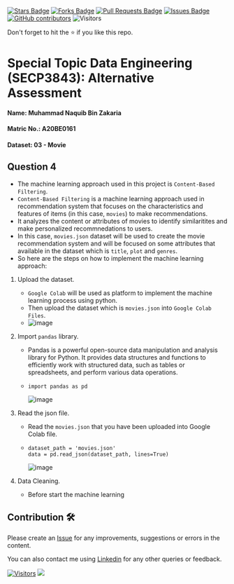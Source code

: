 <a href="https://github.com/drshahizan/SECP3843/stargazers"><img src="https://img.shields.io/github/stars/drshahizan/SECP3843" alt="Stars Badge"/></a>
<a href="https://github.com/drshahizan/SECP3843/network/members"><img src="https://img.shields.io/github/forks/drshahizan/SECP3843" alt="Forks Badge"/></a>
<a href="https://github.com/drshahizan/SECP3843/pulls"><img src="https://img.shields.io/github/issues-pr/drshahizan/SECP3843" alt="Pull Requests Badge"/></a>
<a href="https://github.com/drshahizan/SECP3843/issues"><img src="https://img.shields.io/github/issues/drshahizan/SECP3843" alt="Issues Badge"/></a>
<a href="https://github.com/drshahizan/SECP3843/graphs/contributors"><img alt="GitHub contributors" src="https://img.shields.io/github/contributors/drshahizan/SECP3843?color=2b9348"></a>
![Visitors](https://api.visitorbadge.io/api/visitors?path=https%3A%2F%2Fgithub.com%2Fdrshahizan%2FSECP3843&labelColor=%23d9e3f0&countColor=%23697689&style=flat)

Don't forget to hit the :star: if you like this repo.

# Special Topic Data Engineering (SECP3843): Alternative Assessment

#### Name: Muhammad Naquib Bin Zakaria
#### Matric No.: A20BE0161
#### Dataset: 03 - Movie

## Question 4

- The machine learning approach used in this project is `Content-Based Filtering`.
- `Content-Based Filtering` is a machine learning approach used in recommendation system that focuses on the characteristics and features of items (in this case, `movies`) to make recommendations.
- It analyzes the content or attributes of movies to identify similaritites and make personalized recommnedations to users.
- In this case, `movies.json` dataset will be used to create the movie recommendation system and will be focused on some attributes that available in the dataset which is `title`, `plot` and `genres`.
- So here are the steps on how to implement the machine learning approach:

1. Upload the dataset.
   - `Google Colab` will be used as platform to implement the machine learning process using python.
   - Then upload the dataset which is `movies.json` into `Google Colab Files`.
   - ![image](https://github.com/drshahizan/SECP3843/assets/92329710/485ad071-2185-482f-8721-a3eac29a69ca)

2. Import `pandas` library.
   - Pandas is a powerful open-source data manipulation and analysis library for Python. It provides data structures and functions to efficiently work with structured data, such as tables or spreadsheets, and perform various data operations.
   - ```
     import pandas as pd
     ```
     ![image](https://github.com/drshahizan/SECP3843/assets/92329710/b63c76ba-5f02-4ade-96e8-707b144e62cd)
3. Read the json file.
   - Read the `movies.json` that you have been uploaded into Google Colab file.
   - ```
     dataset_path = 'movies.json'
     data = pd.read_json(dataset_path, lines=True)
     ```
     ![image](https://github.com/drshahizan/SECP3843/assets/92329710/d0da04fb-4356-422b-88c8-0908baf7037f)
5. Data Cleaning.
   - Before start the machine learning 





## Contribution 🛠️
Please create an [Issue](https://github.com/drshahizan/special-topic-data-engineering/issues) for any improvements, suggestions or errors in the content.

You can also contact me using [Linkedin](https://www.linkedin.com/in/drshahizan/) for any other queries or feedback.

[![Visitors](https://api.visitorbadge.io/api/visitors?path=https%3A%2F%2Fgithub.com%2Fdrshahizan&labelColor=%23697689&countColor=%23555555&style=plastic)](https://visitorbadge.io/status?path=https%3A%2F%2Fgithub.com%2Fdrshahizan)
![](https://hit.yhype.me/github/profile?user_id=81284918)




